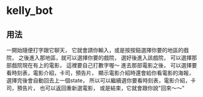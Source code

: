 # kelly_bot

## 用法
一開始隨便打字跟它聊天，
它就會請你輸入，或是按按鈕選擇你要的地區的戲院，
之後進入那地區，就可以選擇你要的戲院，
選好後進入該戲院，
可以選擇那部戲院現在有上的電影，
這裡要自己打數字喔～
進去那部電影之後，
可以選擇要看時刻表，電影介紹，卡司，預告片，
顯示電影介紹時還會給你看電影的海報，
選擇完後會自動回去上一個state，
所以可以繼續選你要看時刻表，電影介紹，卡司，預告片，
也可以返回重新選電影，
或是結束，它就會跟你說"回來～～"
